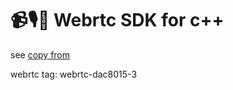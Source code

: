 # 📹🎙️🦀 Webrtc SDK for c++

see [copy from](https://github.com/livekit/rust-sdks)

webrtc tag: webrtc-dac8015-3

